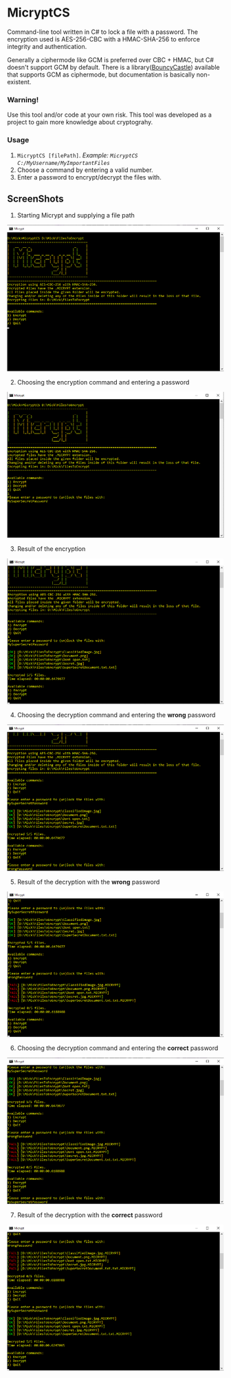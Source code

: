 # MicryptCS

Command-line tool written in C# to lock a file with a password.
The encryption used is AES-256-CBC with a HMAC-SHA-256 to enforce integrity and authentication.

Generally a ciphermode like GCM is preferred over CBC + HMAC, but C# doesn't support GCM by default.
There is a library([BouncyCastle](https://www.bouncycastle.org/csharp/index.html)) available that supports GCM as ciphermode, but documentation is basically non-existent.

### Warning!
Use this tool and/or code at your own risk.
This tool was developed as a project to gain more knowledge about cryptograhy.


### Usage

1. `MicryptCS [filePath]`. *Example: `MicryptCS C:/MyUsername/MyImportantFiles`*
2. Choose a command by entering a valid number.
3. Enter a password to encrypt/decrypt the files with.


## ScreenShots

1. Starting Micrypt and supplying a file path


![Starting Micrypt and supplying a file path](Images/Image1.png)


2. Choosing the encryption command and entering a password

![Choosing the encryption command and entering a password](Images/Image2.png)

3. Result of the encryption

![Result of the encryption](Images/Image3.png)

4. Choosing the decryption command and entering the **wrong** password

![Choosing the decryption command and entering the **wrong** password](Images/Image4.png)

5. Result of the decryption with the **wrong** password

![Result of the decryption with the **wrong** password](Images/Image5.png)

6. Choosing the decryption command and entering the **correct** password

![Choosing the decryption command and entering the **correct** password](Images/Image6.png)

7. Result of the decryption with the **correct** password

![Result of the decryption with the **correct** password](Images/Image7.png)
